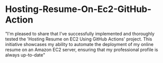 # Hosting-Resume-On-Ec2-GitHub-Action
"I'm pleased to share that I've successfully implemented and thoroughly tested the 'Hosting Resume on EC2 Using GitHub Actions' project. This initiative showcases my ability to automate the deployment of my online resume on an Amazon EC2 server, ensuring that my professional profile is always up-to-date"
